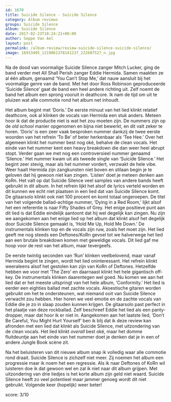 ```yaml
---
id: 1670
title: Suicide Silence - Suicide Silence
category: Album reviews
groups: Suicide Silence
album: Suicide Silence
date: 2017-02-23T18:24:21+00:00
author: Seppe Van Ael
layout: post
permalink: /album-review/review-suicide-silence-suicide-silence/
image: 16933495_1219061378141237_222607527_n.jpg
---
```

Na de dood van voormalige Suicide Silence zanger Mitch Lucker, ging de band verder met All Shall Perish zanger Eddie Hermida. Samen maakten ze al één album, genaamd ‘You Can’t Stop Me,’ dat nauw aansluit bij het voormalige genre van de band. Met het door Ross Robinson geproduceerde ‘Suicide Silence’ gaat de band een heel andere richting uit. Zelf noemt de band het album een sprong vooruit in deathcore. Ik nam de tijd om uit te pluizen wat alle commotie rond het album net inhoudt.

Het album begint met ‘Doris.’ De eerste minuut van het lied klinkt relatief deathcore, ook al klinken de vocals van Hermida een stuk anders. Meteen hoor ik dat de productie niet is wat het zou moeten zijn. De nummers zijn op de _old school_ manier opgenomen en bijna niet bewerkt, en dit valt zeker te horen. ‘Doris’ is een zeer vaak besproken nummer dankzij de twee eerste woorden van het refrein ‘To Be’ of beter herkenbaar als ‘Tee Hee.’ Over het algemeen klinkt het nummer best nog oké, behalve de clean vocals. Het einde van het nummer kent een heavy breakdown die dan weer heel abrupt stopt. Verder gaan we met nog een controversieel nummer genaamd ‘Silence.’ Het nummer kwam uit als tweede single van ‘Suicide Silence.’ Het begint zeer stevig, maar als het nummer vordert, verzwakt de hele vibe. Weer haalt Hermida zijn zangkunsten niet boven en stilaan begin je te geloven dat hij gewoon niet kan zingen. ‘Listen’ doet je meteen denken aan KoRn. Het valt op dat Suicide Silence veel samples van andere bands heeft gebruikt in dit album. In het refrein lijkt het alsof de lyrics verteld worden en dit kunnen we echt niet plaatsen in een lied dat van Suicide Silence komt. De gitaarsolo klinkt ook niet 100 procent en komt totaal ongeroepen. De titel van het volgende ballad-achtige nummer, ‘Dying in a Red Room,’ lijkt alsof het een referentie is naar Fifty Shades of Grey. Het enige positieve punt aan dit lied is dat Eddie eindelijk aantoont dat hij wel degelijk kan zingen. Nu zijn we aangekomen aan het enige lied op het album dat klinkt alsof het degelijk door Suicide Silence gemaakt is, ‘Hold Me Up, Hold Me Down.’ De instrumentals klinken top en de vocals zijn ruw, zoals het moet zijn. Het lied geeft me nog steeds een Deftones/KoRn gevoel tot we halverwege het lied aan een brutale breakdown komen met geweldige vocals. Dit lied gaf me hoop voor de rest van het album, maar tevergeefs.

De eerste twintig seconden van ‘Run’ klinken veelbelovend, maar vanaf Hermida begint te zingen, wordt het lied oninteressant. Het refrein klinkt weeraleens alsof het gestolen kan zijn van KoRn of Deftones. Hetzelfde hebben we voor met ‘The Zero’ en daarnaast klinkt het hele gigantisch off-key. De instrumentals klinken daarentegen wel goed. Nu komen we aan het lied dat er het meeste uitspringt van het hele album, ‘Conformity.’ Het lied is eerder een eighties ballad met zachte vocals. Akoestische gitaren worden gebruikt om het te ondersteunen, wat niemand ooit van Suicide Silence verwacht zou hebben. Hier horen we veel emotie en de zachte vocals van Eddie die je zo in slaap zouden kunnen krijgen. De gitaarsolo past perfect in het plaatje van deze rockballad. Zelf beschreef Eddie het lied als een panty-dropper, maar dat hoor ik er niet in. Aangekomen aan het laatste lied, ‘Don’t Be Careful, You Might Hurt Yourself’ ben ik blij dat ik deze review kan afronden met een lied dat klinkt als Suicide Silence, met uitzondering van de clean vocals. Het lied klinkt _overall_ best oké, maar het domme fluitdeuntje aan het einde van het nummer doet je denken dat je in een of andere Jungle Book scène zit.

Na het beluisteren van dit nieuwe album snap ik volledig waar alle commotie rond draait. Suicide Silence is zichzelf niet meer. Zij noemen het album een progressie maar ik noem het een regressie. Als ik naar Deftones of KoRn wil luisteren doe ik dat gewoon wel en zal ik niet naar dit album grijpen. Met uitzondering van drie liedjes is het korte album zijn geld niet waard. Suicide Silence heeft zo veel potentieel maar jammer genoeg wordt dit niet gebruikt. Volgende keer (hopelijk) weer beter!

score: 3/10
